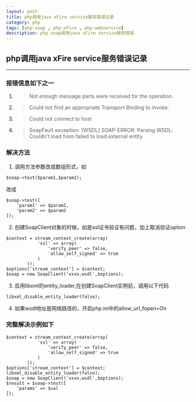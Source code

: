 ```yaml
---
layout: post
title: php调用java xFire service服务错误记录
category: php
tags: [php-soap , php-xFire , php-webservice]
description: php soap调用java xFire service服务错误
---
```


## php调用java xFire service服务错误记录

----

### 报错信息如下之一

1. > Not enough message parts were received for the operation.

2. > Could not find an appropriate Transport Binding to invoke.

3. > Could not connect to host

4. >  SoapFault exception: [WSDL] SOAP-ERROR: Parsing WSDL: Couldn't load from
failed to load external entity

### 解决方法

1. 调用方法参数改成数组形式，如

```
$soap->test($param1,$param2);
```
改成
```
$soap->test([
    'param1' => $param1,
    'param2' => $param2
]);
```

2. 创建SoapClient对象的时候，如是ssl证书验证有问题，加上取消验证option

````
$context = stream_context_create(array(
            'ssl' => array(
                'verify_peer' => false,
                'allow_self_signed' => true
            )
        ));
$options['stream_context'] = $context;
$soap = new SoapClient('xxxx.wsdl',$options);
````

3. 启用libxml的entity_loader,在创建SoapClient实例前，调用以下代码

```
libxml_disable_entity_loader(false);
```

4. 如果wsdl地址是网络路径的，开启php.ini中的allow_url_fopen=On

### 完整解决示例如下

```
$context = stream_context_create(array(
            'ssl' => array(
                'verify_peer' => false,
                'allow_self_signed' => true
            )
        ));
$options['stream_context'] = $context;
libxml_disable_entity_loader(false);
$soap = new SoapClient('xxxx.wsdl',$options);
$result = $soap->test([
    'params' => $val
]);
```